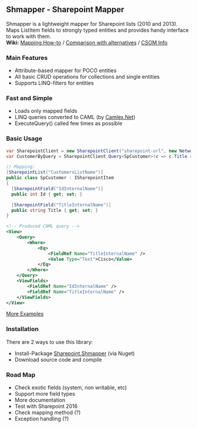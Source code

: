 ## Shmapper - Sharepoint Mapper
Shmapper is a lightweight mapper for Sharepoint lists (2010 and 2013).  
Maps ListItem fields to strongly typed entities and provides handy interface to work with them.  
**Wiki:** [Mapping How-to](https://github.com/fixer-m/SharepointMapper/wiki/Mapping-Guide) / [Comparison with alternatives](https://github.com/fixer-m/SharepointMapper/wiki/Comparison) / [CSOM Info](https://github.com/fixer-m/SharepointMapper/wiki/CSOM-Links) 

### Main Features
- Attribute-based mapper for POCO entities
- All basic CRUD operations for collections and single entities
- Supports LINQ-filters for entities

### Fast and Simple
- Loads only mapped fields 
- LINQ queries converted to CAML (by [Camlex.Net](https://camlex.codeplex.com))
- ExecuteQuery() called few times as possible

### Basic Usage
```csharp
var SharepointClient = new SharepointClient("sharepoint-url", new NetworkCredential("user", "password"));
var CustomerByQuery = SharepointClient.Query<SpCustomer>(c => c.Title == "Cisco");

// Mapping:
[SharepointList("CustomersListName")]
public class SpCustomer : ISharepointItem
{
  [SharepointField("IdInternalName")]
  public int Id { get; set; }

  [SharepointField("TitleInternalName")]
  public string Title { get; set; }
}
```
```xml
<!-- Produced CAML query -->
<View>
	<Query>
		<Where>
			<Eq>
				<FieldRef Name="TitleInternalName" />
				<Value Type="Text">Cisco</Value>
			</Eq>
		</Where>
	</Query>
	<ViewFields>
		<FieldRef Name="IdInternalName" />
		<FieldRef Name="TitleInternalName" />
	</ViewFields>
</View>
```

[More Examples](https://github.com/fixer-m/SharepointMapper/wiki/Mapping-Guide) 

### Installation
There are 2 ways to use this library:
* Install-Package [Sharepoint.Shmapper](https://www.nuget.org/packages/Sharepoint.Shmapper) (via Nuget)
* Download source code and compile

### Road Map
- Check exotic fields (system, non writable, etc) 
- Support more field types
- More documentation
- Test with Sharepoint 2016
- Check mapping method (?)
- Exception handling (?)
